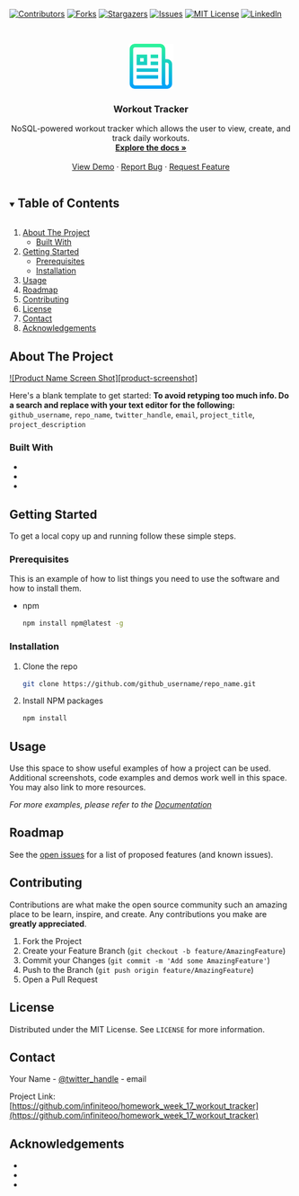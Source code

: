 [![Contributors][contributors-shield]][contributors-url]
[![Forks][forks-shield]][forks-url]
[![Stargazers][stars-shield]][stars-url]
[![Issues][issues-shield]][issues-url]
[![MIT License][license-shield]][license-url]
[![LinkedIn][linkedin-shield]][linkedin-url]



<!-- PROJECT LOGO -->
<br />
<p align="center">
  <a href="https://github.com/infiniteoo/homework_week_17_workout_tracker">
    <img src="images/logo.png" alt="Logo" width="80" height="80">
  </a>

  <h3 align="center">Workout Tracker</h3>

  <p align="center">
    NoSQL-powered workout tracker which allows the user to view, create, and track daily workouts.
    <br />
    <a href="https://github.com/infiniteoo/homework_week_17_workout_tracker"><strong>Explore the docs »</strong></a>
    <br />
    <br />
    <a href="https://github.com/infiniteoo/homework_week_17_workout_tracker">View Demo</a>
    ·
    <a href="https://github.com/infiniteoo/homework_week_17_workout_tracker/issues">Report Bug</a>
    ·
    <a href="https://github.com/infiniteoo/homework_week_17_workout_tracker/issues">Request Feature</a>
  </p>
</p>



<!-- TABLE OF CONTENTS -->
<details open="open">
  <summary><h2 style="display: inline-block">Table of Contents</h2></summary>
  <ol>
    <li>
      <a href="#about-the-project">About The Project</a>
      <ul>
        <li><a href="#built-with">Built With</a></li>
      </ul>
    </li>
    <li>
      <a href="#getting-started">Getting Started</a>
      <ul>
        <li><a href="#prerequisites">Prerequisites</a></li>
        <li><a href="#installation">Installation</a></li>
      </ul>
    </li>
    <li><a href="#usage">Usage</a></li>
    <li><a href="#roadmap">Roadmap</a></li>
    <li><a href="#contributing">Contributing</a></li>
    <li><a href="#license">License</a></li>
    <li><a href="#contact">Contact</a></li>
    <li><a href="#acknowledgements">Acknowledgements</a></li>
  </ol>
</details>



<!-- ABOUT THE PROJECT -->
## About The Project

[![Product Name Screen Shot][product-screenshot]](https://example.com)

Here's a blank template to get started:
**To avoid retyping too much info. Do a search and replace with your text editor for the following:**
`github_username`, `repo_name`, `twitter_handle`, `email`, `project_title`, `project_description`


### Built With

* []()
* []()
* []()



<!-- GETTING STARTED -->
## Getting Started

To get a local copy up and running follow these simple steps.

### Prerequisites

This is an example of how to list things you need to use the software and how to install them.
* npm
  ```sh
  npm install npm@latest -g
  ```

### Installation

1. Clone the repo
   ```sh
   git clone https://github.com/github_username/repo_name.git
   ```
2. Install NPM packages
   ```sh
   npm install
   ```



<!-- USAGE EXAMPLES -->
## Usage

Use this space to show useful examples of how a project can be used. Additional screenshots, code examples and demos work well in this space. You may also link to more resources.

_For more examples, please refer to the [Documentation](https://example.com)_



<!-- ROADMAP -->
## Roadmap

See the [open issues](https://github.com/infiniteoo/homework_week_17_workout_tracker/issues) for a list of proposed features (and known issues).



<!-- CONTRIBUTING -->
## Contributing

Contributions are what make the open source community such an amazing place to be learn, inspire, and create. Any contributions you make are **greatly appreciated**.

1. Fork the Project
2. Create your Feature Branch (`git checkout -b feature/AmazingFeature`)
3. Commit your Changes (`git commit -m 'Add some AmazingFeature'`)
4. Push to the Branch (`git push origin feature/AmazingFeature`)
5. Open a Pull Request



<!-- LICENSE -->
## License

Distributed under the MIT License. See `LICENSE` for more information.



<!-- CONTACT -->
## Contact

Your Name - [@twitter_handle](https://twitter.com/doormant) - email

Project Link: [https://github.com/infiniteoo/homework_week_17_workout_tracker](https://github.com/infiniteoo/homework_week_17_workout_tracker)



<!-- ACKNOWLEDGEMENTS -->
## Acknowledgements

* []()
* []()
* []()





<!-- MARKDOWN LINKS & IMAGES -->
<!-- https://www.markdownguide.org/basic-syntax/#reference-style-links -->
[contributors-shield]: https://img.shields.io/github/contributors/github_username/repo.svg?style=for-the-badge
[contributors-url]: https://github.com/infiniteoo/homework_week_17_workout_tracker/graphs/contributors
[forks-shield]: https://img.shields.io/github/forks/infiniteoo/repo.svg?style=for-the-badge
[forks-url]: https://github.com/infiniteoo/homework_week_17_workout_tracker/network/members
[stars-shield]: https://img.shields.io/github/stars/infiniteoo/repo.svg?style=for-the-badge
[stars-url]: https://github.com/infiniteoo/homework_week_17_workout_tracker/stargazers
[issues-shield]: https://img.shields.io/github/issues/infiniteoo/repo.svg?style=for-the-badge
[issues-url]: https://github.com/infiniteoo/homework_week_17_workout_tracker/issues
[license-shield]: https://img.shields.io/github/license/infiniteoo/repo.svg?style=for-the-badge
[license-url]: https://github.com/infiniteoo/homework_week_17_workout_tracker/blob/master/LICENSE.txt
[linkedin-shield]: https://img.shields.io/badge/-LinkedIn-black.svg?style=for-the-badge&logo=linkedin&colorB=555
[linkedin-url]: https://www.linkedin.com/in/t-wayne-doorman/
